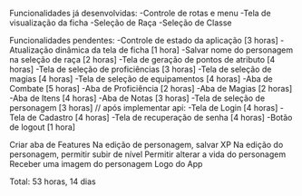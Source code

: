 Funcionalidades já desenvolvidas:
-Controle de rotas e menu
-Tela de visualização da ficha
-Seleção de Raça
-Seleção de Classe

Funcionalidades pendentes:
-Controle de estado da aplicação [3 horas]
-Atualização dinâmica da tela de ficha [1 hora]
-Salvar nome do personagem na seleção de raça [2 horas]
-Tela de geração de pontos de atributo [4 horas]
-Tela de seleção de proficiências [3 horas]
-Tela de seleção de magias [4 horas]
-Tela de seleção de equipamentos [4 horas]
-Aba de Combate [5 horas]
-Aba de Proficiência [2 horas]
-Aba de Magias [2 horas]
-Aba de Itens [4 horas]
-Aba de Notas [3 horas]
-Tela de seleção de personagem [3 horas]
// após implementar api:
-Tela de Login [4 horas]
-Tela de Cadastro [4 horas]
-Tela de recuperação de senha [4 horas]
-Botão de logout [1 hora]

Criar aba de Features
Na edição de personagem, salvar XP
Na edição do personagem, permitir subir de nível
Permitir alterar a vida do personagem
Receber uma imagem do personagem
Logo do App

Total: 53 horas, 14 dias
